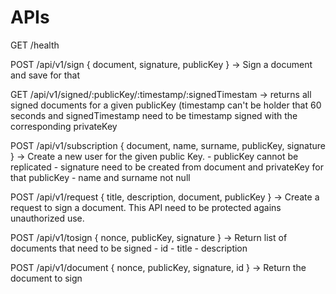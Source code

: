 # APIs

GET /health

POST /api/v1/sign { document, signature, publicKey } -> 
    Sign a document and save for that 

GET /api/v1/signed/:publicKey/:timestamp/:signedTimestam -> 
    returns all signed documents for a given publicKey (timestamp can't be holder that 
    60 seconds and signedTimestamp need to be timestamp signed with the corresponding 
    privateKey

POST /api/v1/subscription { document, name, surname, publicKey, signature } -> 
    Create a new user for the given public Key.
    - publicKey cannot be replicated
    - signature need to be created from document and privateKey for that publicKey
    - name and surname not null

POST /api/v1/request { title, description, document, publicKey } ->
    Create a request to sign a document. This API need to be protected agains unauthorized use.

POST /api/v1/tosign { nonce, publicKey, signature } ->
    Return list of documents that need to be signed
    - id
    - title
    - description

POST /api/v1/document { nonce, publicKey, signature, id } ->
    Return the document to sign







